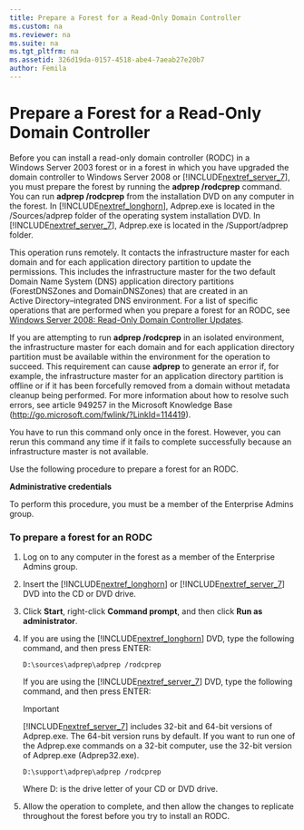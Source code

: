```yaml
---
title: Prepare a Forest for a Read-Only Domain Controller
ms.custom: na
ms.reviewer: na
ms.suite: na
ms.tgt_pltfrm: na
ms.assetid: 326d19da-0157-4518-abe4-7aeab27e20b7
author: Femila
---
```

# Prepare a Forest for a Read-Only Domain Controller
  Before you can install a read\-only domain controller \(RODC\) in a Windows Server 2003 forest or in a forest in which you have upgraded the domain controller to Windows Server 2008 or [!INCLUDE[nextref_server_7](../Token/nextref_server_7_md.md)], you must prepare the forest by running the **adprep \/rodcprep** command. You can run **adprep \/rodcprep** from the installation DVD on any computer in the forest. In [!INCLUDE[nextref_longhorn](../Token/nextref_longhorn_md.md)], Adprep.exe is located in the \/Sources\/adprep folder of the operating system installation DVD. In [!INCLUDE[nextref_server_7](../Token/nextref_server_7_md.md)], Adprep.exe is located in the \/Support\/adprep folder.  
  
 This operation runs remotely. It contacts the infrastructure master for each domain and for each application directory partition to update the permissions. This includes the infrastructure master for the two default Domain Name System \(DNS\) application directory partitions \(ForestDNSZones and DomainDNSZones\) that are created in an Active Directory–integrated DNS environment. For a list of specific operations that are performed when you prepare a forest for an RODC, see [Windows Server 2008: Read-Only Domain Controller Updates](../Topic/Windows-Server-2008--Read-Only-Domain-Controller-Updates.md).  
  
 If you are attempting to run **adprep \/rodcprep** in an isolated environment, the infrastructure master for each domain and for each application directory partition must be available within the environment for the operation to succeed. This requirement can cause **adprep** to generate an error if, for example, the infrastructure master for an application directory partition is offline or if it has been forcefully removed from a domain without metadata cleanup being performed. For more information about how to resolve such errors, see article 949257 in the Microsoft Knowledge Base \([http:\/\/go.microsoft.com\/fwlink\/?LinkId\=114419](http://go.microsoft.com/fwlink/?LinkId=114419)\).  
  
 You have to run this command only once in the forest. However, you can rerun this command any time if it fails to complete successfully because an infrastructure master is not available.  
  
 Use the following procedure to prepare a forest for an RODC.  
  
 **Administrative credentials**  
  
 To perform this procedure, you must be a member of the Enterprise Admins group.  
  
### To prepare a forest for an RODC  
  
1.  Log on to any computer in the forest as a member of the Enterprise Admins group.  
  
2.  Insert the [!INCLUDE[nextref_longhorn](../Token/nextref_longhorn_md.md)] or [!INCLUDE[nextref_server_7](../Token/nextref_server_7_md.md)] DVD into the CD or DVD drive.  
  
3.  Click **Start**, right\-click **Command prompt**, and then click **Run as administrator**.  
  
4.  If you are using the [!INCLUDE[nextref_longhorn](../Token/nextref_longhorn_md.md)] DVD, type the following command, and then press ENTER:  
  
     `D:\sources\adprep\adprep /rodcprep`  
  
     If you are using the [!INCLUDE[nextref_server_7](../Token/nextref_server_7_md.md)] DVD, type the following command, and then press ENTER:  
  
    > [!IMPORTANT]  
    >  [!INCLUDE[nextref_server_7](../Token/nextref_server_7_md.md)] includes 32\-bit and 64\-bit versions of Adprep.exe. The 64\-bit version runs by default. If you want to run one of the Adprep.exe commands on a 32\-bit computer, use the 32\-bit version of Adprep.exe \(Adprep32.exe\).  
  
     `D:\support\adprep\adprep /rodcprep`  
  
     Where D: is the drive letter of your CD or DVD drive.  
  
5.  Allow the operation to complete, and then allow the changes to replicate throughout the forest before you try to install an RODC.  
  
  